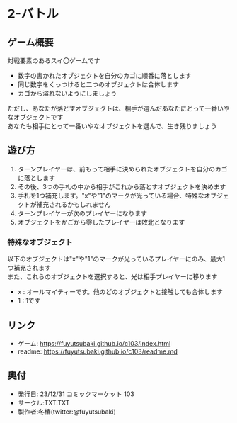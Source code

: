  2-バトル
===

## ゲーム概要

対戦要素のあるスイ〇ゲームです

- 数字の書かれたオブジェクトを自分のカゴに順番に落とします
- 同じ数字をくっつけると二つのオブジェクトは合体します
- カゴから溢れないようにしましょう

ただし、あなたが落とすオブジェクトは、相手が選んだあなたにとって一番いやなオブジェクトです  
あなたも相手にとって一番いやなオブジェクトを選んで、生き残りましょう

## 遊び方

1. ターンプレイヤーは、前もって相手に決められたオブジェクトを自分のカゴに落とします
2. その後、3つの手札の中から相手がこれから落とすオブジェクトを決めます
3. 手札を1つ補充します。"x"や"1"のマークが光っている場合、特殊なオブジェクトが補充されるかもしれません
4. ターンプレイヤーが次のプレイヤーになります
5. オブジェクトをかごから零したプレイヤーは敗北となります

###  特殊なオブジェクト

以下のオブジェクトは"x"や"1"のマークが光っているプレイヤーにのみ、最大1つ補充されます  
また、これらのオブジェクトを選択すると、光は相手プレイヤーに移ります

- x : オールマイティーです。他のどのオブジェクトと接触しても合体します
- 1 : 1です


## リンク

- ゲーム: https://fuyutsubaki.github.io/c103/index.html
- readme: https://fuyutsubaki.github.io/c103/readme.md

## 奥付

- 発行日: 23/12/31 コミックマーケット 103
- サークル:TXT.TXT 
- 製作者:冬椿(twitter:@fuyutsubaki)
